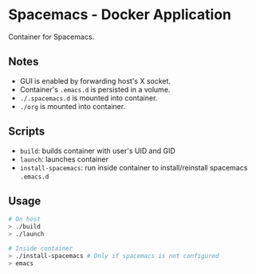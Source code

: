 # Spacemacs - Docker Application

Container for Spacemacs.

## Notes

* GUI is enabled by forwarding host's X socket.
* Container's `.emacs.d` is persisted in a volume.
* `./.spacemacs.d` is mounted into container.
* `./org` is mounted into container.

## Scripts

* `build`: builds container with user's UID and GID
* `launch`: launches container
* `install-spacemacs`: run inside container to install/reinstall spacemacs `.emacs.d`

## Usage

```bash
# On host
> ./build
> ./launch

# Inside container
> ./install-spacemacs # Only if spacemacs is not configured
> emacs
```
